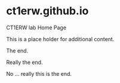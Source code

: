 # ct1erw.github.io
CT1ERW lab Home Page

This is a place holder for additional content.

The end.

Really the end.

No ... really this is the end.
